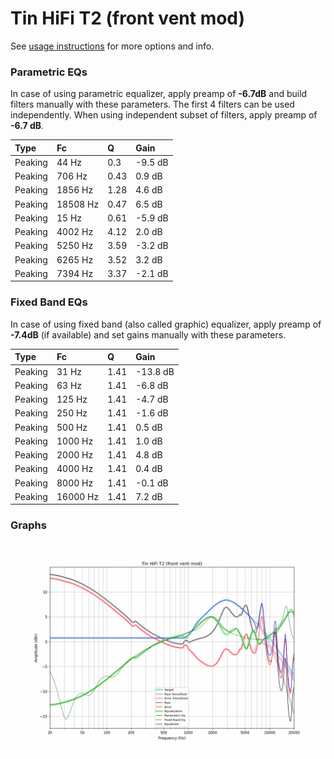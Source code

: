 # Tin HiFi T2 (front vent mod)
See [usage instructions](https://github.com/jaakkopasanen/AutoEq#usage) for more options and info.

### Parametric EQs
In case of using parametric equalizer, apply preamp of **-6.7dB** and build filters manually
with these parameters. The first 4 filters can be used independently.
When using independent subset of filters, apply preamp of **-6.7 dB**.

| Type    | Fc       |    Q | Gain    |
|:--------|:---------|:-----|:--------|
| Peaking | 44 Hz    | 0.3  | -9.5 dB |
| Peaking | 706 Hz   | 0.43 | 0.9 dB  |
| Peaking | 1856 Hz  | 1.28 | 4.6 dB  |
| Peaking | 18508 Hz | 0.47 | 6.5 dB  |
| Peaking | 15 Hz    | 0.61 | -5.9 dB |
| Peaking | 4002 Hz  | 4.12 | 2.0 dB  |
| Peaking | 5250 Hz  | 3.59 | -3.2 dB |
| Peaking | 6265 Hz  | 3.52 | 3.2 dB  |
| Peaking | 7394 Hz  | 3.37 | -2.1 dB |

### Fixed Band EQs
In case of using fixed band (also called graphic) equalizer, apply preamp of **-7.4dB**
(if available) and set gains manually with these parameters.

| Type    | Fc       |    Q | Gain     |
|:--------|:---------|:-----|:---------|
| Peaking | 31 Hz    | 1.41 | -13.8 dB |
| Peaking | 63 Hz    | 1.41 | -6.8 dB  |
| Peaking | 125 Hz   | 1.41 | -4.7 dB  |
| Peaking | 250 Hz   | 1.41 | -1.6 dB  |
| Peaking | 500 Hz   | 1.41 | 0.5 dB   |
| Peaking | 1000 Hz  | 1.41 | 1.0 dB   |
| Peaking | 2000 Hz  | 1.41 | 4.8 dB   |
| Peaking | 4000 Hz  | 1.41 | 0.4 dB   |
| Peaking | 8000 Hz  | 1.41 | -0.1 dB  |
| Peaking | 16000 Hz | 1.41 | 7.2 dB   |

### Graphs
![](./Tin%20HiFi%20T2%20(front%20vent%20mod).png)